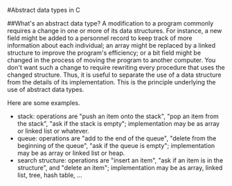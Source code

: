 #Abstract data types in C

##What's an abstract data type? 
A modification to a program commonly requires a change in one or more of its data structures. For instance, a new field might be added to a personnel record to keep track of more information about each individual; an array might be replaced by a linked structure to improve the program's efficiency; or a bit field might be changed in the process of moving the program to another computer. You don't want such a change to require rewriting every procedure that uses the changed structure. Thus, it is useful to separate the use of a data structure from the details of its implementation. This is the principle underlying the use of abstract data types.

Here are some examples.

  +  stack: operations are "push an item onto the stack", "pop an item from the stack", "ask if the stack is empty"; implementation may be as array or linked list or whatever.
  +  queue: operations are "add to the end of the queue", "delete from the beginning of the queue", "ask if the queue is empty"; implementation may be as array or linked list or heap.
  +  search structure: operations are "insert an item", "ask if an item is in the structure", and "delete an item"; implementation may be as array, linked list, tree, hash table, ... 
